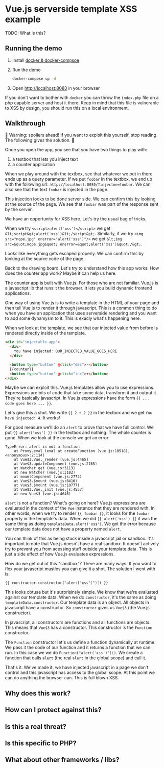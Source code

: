 # Vue.js serverside template XSS example

TODO: What is this?

## Running the demo

1.  Install [docker & docker-compsoe](https://docs.docker.com/install/)
1.  Run the demo

    ```sh
    docker-compose up -d
    ```

1.  Open <http://localhost:8080> in your browser

If you don't want to bother with `docker` you can throw the `index.php` file on
a php capable server and host it there. Keep in mind that this file is
vulnerable to XSS by design, you should run this on a local environment.

## Walkthrough

:rotating_light: Warning: spoilers ahead! If you want to exploit this
yourself, stop reading. The following gives the solution. :rotating_light:

Once you open the app, you see that you have two things to play with:

1.  a textbox that lets you inject text
1.  a counter application

When we play around with the textbox, see that whatever we put in there ends up
as a query parameter. If we put `foobar` in the textbox, we end up with the
following url: `http://localhost:8080/?injectme=foobar`. We can also see that
the text `foobar` is injected in the page.

This injection looks to be done server side. We can confirm this by looking at
the source of the page. We see that `foobar` was part of the response sent by
the server.

We have an opportunity for XSS here. Let's try the usual bag of tricks.

When we try `<script>alert('xss')</script>` we get `&lt;script&gt;alert('xss')&lt;/script&gt;`.
Similarly, if we try `<img src="nope.jpg" onerror="alert('xss')"/>` we get `&lt;img src=&quot;nope.jpg&quot; onerror=&quot;alert('xss')&quot;/&gt;`.

Looks like everything gets escaped properly. We can confirm this by looking at
the source code of the page.

Back to the drawing board. Let's try to understand how this app works. How does
the counter app work? Maybe it can help us here.

The counter app is built with Vue.js. For those who are not familiar. Vue.js is
a javascript lib that runs it the browser. It lets you build dynamic frontend
applications.

One way of using Vue.js is to write a template in the HTML of your page and then
tell Vue.js to render it through javascript. This is a common thing to do when
you have an application that uses serverside rendering and you want to add some
dynamysm to it. This is exacly what's happening here.

When we look at the template, we see that our injected value from before is
rendered directly inside of the template.

```html
<div id="injectable-app">
  <div>
    You have injected: OUR_INJECTED_VALUE_GOES_HERE
  </div>

  <button type="button" @click="dec">-</button>
  {{counter}}
  <button type="button" @click="inc">+</button>
</div>
```

Maybe we can exploit this. Vue.js templates allow you to use expressions.
Expressions are bits of code that take some data, transform it and output it.
They're basically javascript. In Vue.js expressions have the form
`{{ ... code goes here ... }}`.

Let's give this a shot. We write `{{ 2 + 2 }}` in the textbox and we get
`You have injected: 4`. It works!

For good measure we'll do an `alert` to prove that we have full control. We put
`{{ alert('xss') }}` in the textbox and nothing. The whole counter is gone. When
we look at the console we get an error:

```
TypeError: alert is not a function
    at Proxy.eval (eval at createFunction (vue.js:10518), <anonymous>:2:114)
    at Vue$3.Vue._render (vue.js:4465)
    at Vue$3.updateComponent (vue.js:2765)
    at Watcher.get (vue.js:3113)
    at new Watcher (vue.js:3102)
    at mountComponent (vue.js:2772)
    at Vue$3.$mount (vue.js:8416)
    at Vue$3.$mount (vue.js:10777)
    at Vue$3.Vue._init (vue.js:4557)
    at new Vue$3 (vue.js:4646)
```

`alert` is not a function? What's going on here? Vue.js expressions are
evaluated in the context of the `Vue` instance that they are rendered with.
In other words, when we try to render `{{ foobar }}`, it looks for the `foobar`
property in the template's data. When we did `{{ alert('xss') }}` it was the
same thing as doing `templateData.alert('xss')`. We got the error because our
template data does not have a property named `alert`.

You can think of this as being stuck inside a javascript jail or sandbox. It's
important to note that Vue.js doesn't have a real sandbox. It doesn't actively
try to prevent you from acessing stuff outside your template data. This is just
a side effect of how Vue.js evaluates expressions.

How do we get out of this "sandbox"? There are many ways. If you want to flex
your javascript mustles you can give it a shot. The solution I went with is:

```
{{ constructor.constructor("alert('xss')")() }}
```

This looks obtuse but it's surprisinsly simple. We know that we're evaluated
against our template data. When we do `constructor`, it's the same
as doing `templateData.constructor`. Our template data is an object. All objects
in javascript have a constructor. So `constructor` gives us `Vue$3` (the Vue.js
constructor).

In javascript, all constructors are functions and all functions are objects.
This means that `Vue$3` has a constructor. This constructor is the `Function`
constructor.

The `Function` constructor let's us define a function dynamically at runtime.
We pass it the code of our function and it returns a function that we can run.
In this case we we do `Function("alert('xss')")()`. We create a function that
calls `alert` (the real `alert` in the global scope) and call it.

That's it. We've made it, we have injected javascript in a page we don't control
and this javascript has access to the global scope. At this point we can do
anything the browser can. This is full blown XSS.

## Why does this work?

## How can I protect against this?

## Is this a real threat?

## Is this specific to PHP?

## What about other frameworks / libs?
